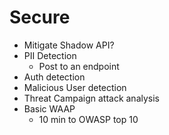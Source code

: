 # Secure

- Mitigate Shadow API?
- PII Detection 
  - Post to an endpoint
- Auth detection
- Malicious User detection
- Threat Campaign attack analysis
- Basic WAAP
  - 10 min to OWASP top 10
